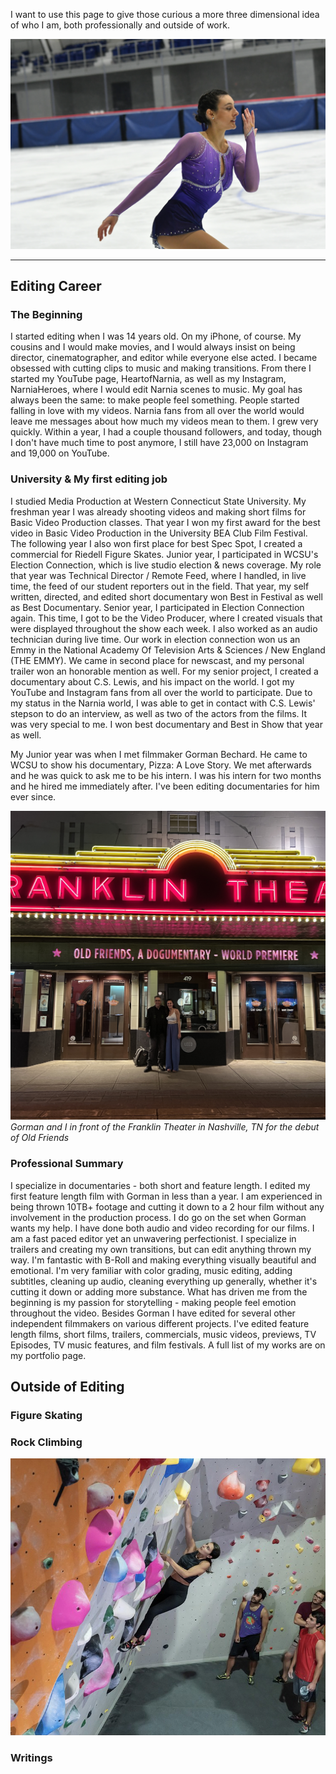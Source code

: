 I want to use this page to give those curious a more three dimensional idea of who I am, both professionally and outside of work.

![syd skating](../assets/syd.jpg)

---

## Editing Career
### The Beginning
I started editing when I was 14 years old. On my iPhone, of course. My cousins and I would make movies, and I would always insist on being director, cinematographer, and editor while everyone else acted. I became obsessed with cutting clips to music and making transitions. From there I started my YouTube page, HeartofNarnia, as well as my Instagram, NarniaHeroes, where I would edit Narnia scenes to music. My goal has always been the same: to make people feel something. People started falling in love with my videos. Narnia fans from all over the world would leave me messages about how much my videos mean to them. I grew very quickly. Within a year, I had a couple thousand followers, and today, though I don't have much time to post anymore, I still have 23,000 on Instagram and 19,000 on YouTube.

### University & My first editing job
I studied Media Production at Western Connecticut State University. My freshman year I was already shooting videos and making short films for Basic Video Production classes. That year I won my first award for the best video in Basic Video Production in the University BEA Club Film Festival. The following year I also won first place for best Spec Spot, I created a commercial for Riedell Figure Skates. Junior year, I participated in WCSU's Election Connection, which is live studio election & news coverage. My role that year was Technical Director / Remote Feed, where I handled, in live time, the feed of our student reporters out in the field. That year, my self written, directed, and edited short documentary won Best in Festival as well as Best Documentary. Senior year, I participated in Election Connection again. This time, I got to be the Video Producer, where I created visuals that were displayed throughout the show each week. I also worked as an audio technician during live time. Our work in election connection won us an Emmy in the National Academy Of Television Arts & Sciences / New England (THE EMMY). We came in second place for newscast, and my personal trailer won an honorable mention as well. For my senior project, I created a documentary about C.S. Lewis, and his impact on the world. I got my YouTube and Instagram fans from all over the world to participate. Due to my status in the Narnia world, I was able to get in contact with C.S. Lewis' stepson to do an interview, as well as two of the actors from the films. It was very special to me. I won best documentary and Best in Show that year as well. 

My Junior year was when I met filmmaker Gorman Bechard. He came to WCSU to show his documentary, Pizza: A Love Story. We met afterwards and he was quick to ask me to be his intern. I was his intern for two months and he hired me immediately after. I've been editing documentaries for him ever since.

![syd and gorman](../assets/franklin_theater_gorman.JPG)
*Gorman and I in front of the Franklin Theater in Nashville, TN for the debut of Old Friends*


### Professional Summary
I specialize in documentaries - both short and feature length. I edited my first feature length film with Gorman in less than a year. I am experienced in being thrown 10TB+ footage and cutting it down to a 2 hour film without any involvement in the production process. I do go on the set when Gorman wants my help. I have done both audio and video recording for our films. I am a fast paced editor yet an unwavering perfectionist. I specialize in trailers and creating my own transitions, but can edit anything thrown my way. I'm fantastic with B-Roll and making everything visually beautiful and emotional. I'm very familiar with color grading, music editing, adding subtitles, cleaning up audio, cleaning everything up generally, whether it's cutting it down or adding more substance. What has driven me from the beginning is my passion for storytelling - making people feel emotion throughout the video. Besides Gorman I have edited for several other independent filmmakers on various different projects. I've edited feature length films, short films, trailers, commercials, music videos, previews, TV Episodes, TV music features, and film festivals. A full list of my works are on my portfolio page.

## Outside of Editing
### Figure Skating

### Rock Climbing
![syd climbing](../assets/climbing.jpg)


### Writings